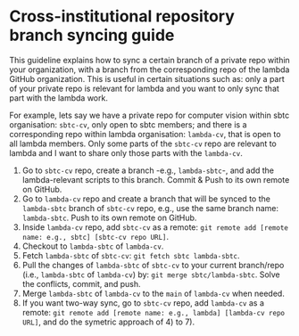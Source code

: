 # Cross-institutional repository branch syncing guide


This guideline explains how to sync a certain branch of a private repo within your organization, with a branch from the corresponding repo of the lambda GitHub organization. This is useful in certain situations such as: only a part of your private repo is relevant for lambda and you want to only sync that part with the lambda work.


For example, lets say we have a private repo for computer vision within sbtc organisation: `sbtc-cv`, only open to sbtc members; and there is a corresponding repo within lambda organisation: `lambda-cv`, that is open to all lambda members. Only some parts of the `sbtc-cv` repo are relevant to lambda and I want to share only those parts with the `lambda-cv`. 

1) Go to `sbtc-cv` repo, create a branch -e.g., `lambda-sbtc`-, and add the lambda-relevant scripts to this branch. Commit & Push to its own remote on GitHub.
2) Go to `lambda-cv` repo and create a branch that will be synced to the `lambda-sbtc` branch of `sbtc-cv` repo, e.g., use the same branch name: `lambda-sbtc`. Push to its own remote on GitHub.
3) Inside `lambda-cv` repo, add `sbtc-cv` as a remote: ```git remote add [remote name: e.g., sbtc] [sbtc-cv repo URL]```.
4) Checkout to `lambda-sbtc` of `lambda-cv`.
5) Fetch `lambda-sbtc` of `sbtc-cv`: ```git fetch sbtc lambda-sbtc```.
6) Pull the changes of `lambda-sbtc` of `sbtc-cv` to your current branch/repo (i.e., `lambda-sbtc` of `lambda-cv`) by: ```git merge sbtc/lambda-sbtc```. Solve the conflicts, commit, and push.
7) Merge `lambda-sbtc` of `lambda-cv` to the `main` of `lambda-cv` when needed.
8) If you want two-way sync, go to `sbtc-cv` repo, add `lambda-cv` as a remote: ```git remote add [remote name: e.g., lambda] [lambda-cv repo URL]```, and do the symetric approach of 4) to 7).